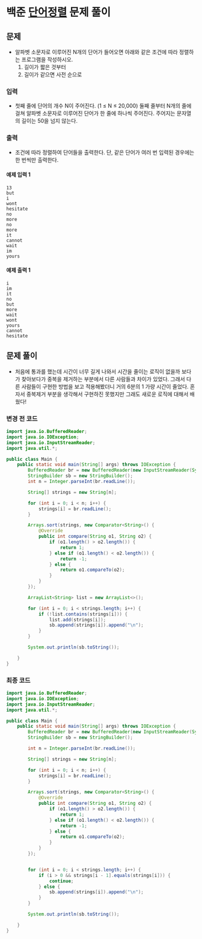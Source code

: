 # 백준 [단어정렬](https://www.acmicpc.net/problem/1181) 문제 풀이
## 문제
* 알파벳 소문자로 이루어진 N개의 단어가 들어오면 아래와 같은 조건에 따라 정렬하는 프로그램을 작성하시오.
    1. 길이가 짧은 것부터
    2. 길이가 같으면 사전 순으로
    
### 입력
* 첫째 줄에 단어의 개수 N이 주어진다. (1 ≤ N ≤ 20,000) 둘째 줄부터 N개의 줄에 걸쳐 알파벳 소문자로 이루어진 단어가 한 줄에 하나씩 주어진다. 주어지는 문자열의 길이는 50을 넘지 않는다.

### 출력
* 조건에 따라 정렬하여 단어들을 출력한다. 단, 같은 단어가 여러 번 입력된 경우에는 한 번씩만 출력한다.

#### 예제 입력 1 
```text
13
but
i
wont
hesitate
no
more
no
more
it
cannot
wait
im
yours
```

#### 예제 출력 1 
```text
i
im
it
no
but
more
wait
wont
yours
cannot
hesitate
```

## 문제 풀이
* 처음에 통과를 했는데 시간이 너무 길게 나와서 시간을 줄이는 로직이 없을까 보다가
  찾아보다가 중복을 제거하는 부분에서 다른 사람들과 차이가 있었다. 그래서 다른 사람들이 구현한 방법을
  보고 적용해봤더니 거의 6분의 1 가량 시간이 줄었다. 혼자서 중복제거 부분을 생각해서 구현하진 못했지만
  그래도 새로운 로직에 대해서 배웠다!

### 변경 전 코드
```java
import java.io.BufferedReader;
import java.io.IOException;
import java.io.InputStreamReader;
import java.util.*;

public class Main {
    public static void main(String[] args) throws IOException {
        BufferedReader br = new BufferedReader(new InputStreamReader(System.in));
        StringBuilder sb = new StringBuilder();
        int n = Integer.parseInt(br.readLine());

        String[] strings = new String[n];

        for (int i = 0; i < n; i++) {
            strings[i] = br.readLine();
        }

        Arrays.sort(strings, new Comparator<String>() {
            @Override
            public int compare(String o1, String o2) {
                if (o1.length() > o2.length()) {
                    return 1;
                } else if (o1.length() < o2.length()) {
                    return -1;
                } else {
                    return o1.compareTo(o2);
                }
            }
        });

        ArrayList<String> list = new ArrayList<>();

        for (int i = 0; i < strings.length; i++) {
            if (!list.contains(strings[i])) {
                list.add(strings[i]);
                sb.append(strings[i]).append("\n");
            }
        }

        System.out.println(sb.toString());

    }
}
```

### 최종 코드
```java
import java.io.BufferedReader;
import java.io.IOException;
import java.io.InputStreamReader;
import java.util.*;

public class Main {
    public static void main(String[] args) throws IOException {
        BufferedReader br = new BufferedReader(new InputStreamReader(System.in));
        StringBuilder sb = new StringBuilder();

        int n = Integer.parseInt(br.readLine());

        String[] strings = new String[n];

        for (int i = 0; i < n; i++) {
            strings[i] = br.readLine();
        }

        Arrays.sort(strings, new Comparator<String>() {
            @Override
            public int compare(String o1, String o2) {
                if (o1.length() > o2.length()) {
                    return 1;
                } else if (o1.length() < o2.length()) {
                    return -1;
                } else {
                    return o1.compareTo(o2);
                }
            }
        });


        for (int i = 0; i < strings.length; i++) {
            if (i > 0 && strings[i - 1].equals(strings[i])) {
                continue;
            } else {
                sb.append(strings[i]).append("\n");
            }
        }

        System.out.println(sb.toString());

    }
}
```